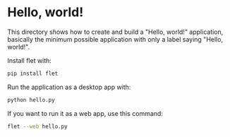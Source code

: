 # Hello, world!

This directory shows how to create and build a "Hello, world!" application,
basically the minimum possible application with only a label saying "Hello,
world!".

Install flet with:

```bash
pip install flet
```

Run the application as a desktop app with:

```bash
python hello.py
```

If you want to run it as a web app, use this command:

```bash
flet --web hello.py
```
